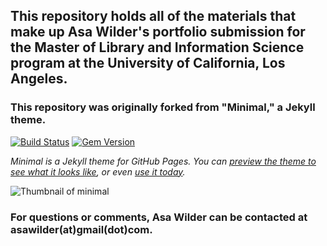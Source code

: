 
## This repository holds all of the materials that make up Asa Wilder's portfolio submission for the Master of Library and Information Science program at the University of California, Los Angeles.

### This repository was originally forked from "Minimal," a Jekyll theme.

[![Build Status](https://travis-ci.org/pages-themes/minimal.svg?branch=master)](https://travis-ci.org/pages-themes/minimal) [![Gem Version](https://badge.fury.io/rb/jekyll-theme-minimal.svg)](https://badge.fury.io/rb/jekyll-theme-minimal)

*Minimal is a Jekyll theme for GitHub Pages. You can [preview the theme to see what it looks like](http://pages-themes.github.io/minimal), or even [use it today](#usage).*

![Thumbnail of minimal](thumbnail.png)

### For questions or comments, Asa Wilder can be contacted at asawilder(at)gmail(dot)com.


